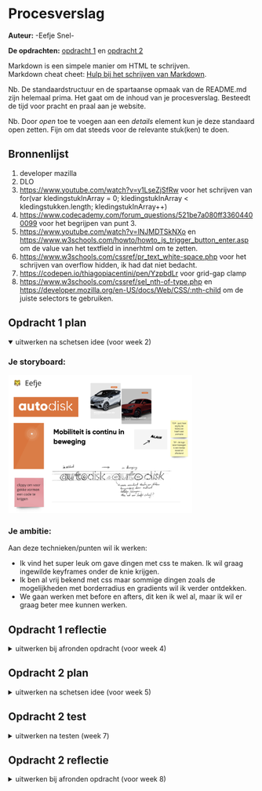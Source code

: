 # Procesverslag
**Auteur:** -Eefje Snel-

**De opdrachten:** [opdracht 1](opdracht1/index.html) en [opdracht 2](opdracht2/index.html)


Markdown is een simpele manier om HTML te schrijven.  
Markdown cheat cheet: [Hulp bij het schrijven van Markdown](https://github.com/adam-p/markdown-here/wiki/Markdown-Cheatsheet).

Nb. De standaardstructuur en de spartaanse opmaak van de README.md zijn helemaal prima. Het gaat om de inhoud van je procesverslag. Besteedt de tijd voor pracht en praal aan je website.

Nb. Door *open* toe te voegen aan een *details* element kun je deze standaard open zetten. Fijn om dat steeds voor de relevante stuk(ken) te doen.



## Bronnenlijst
  1. developer mazilla
  2. DLO
  3. https://www.youtube.com/watch?v=y1LseZjSfRw voor het schrijven van for(var kledingstukInArray = 0; kledingstukInArray < kledingstukken.length; kledingstukInArray++)
  4. https://www.codecademy.com/forum_questions/521be7a080ff33604400099 voor het begrijpen van punt 3.
  5. https://www.youtube.com/watch?v=lNJMDTSkNXo en https://www.w3schools.com/howto/howto_js_trigger_button_enter.asp om de value van het textfield in innerhtml om te zetten.
  6. https://www.w3schools.com/cssref/pr_text_white-space.php voor het schrijven van overflow hidden, ik had dat niet bedacht.
  7. https://codepen.io/thiagopiacentini/pen/YzpbdLr voor grid-gap clamp
  8. https://www.w3schools.com/cssref/sel_nth-of-type.php en https://developer.mozilla.org/en-US/docs/Web/CSS/:nth-child om de juiste selectors te gebruiken.



## Opdracht 1 plan

<details open>
  <summary>uitwerken na schetsen idee (voor week 2)</summary>


  ### Je storyboard:
  <img src="readme-images/storyboard-autodisk.png" width="375px" alt="storyboard voor opdracht 1">


  ### Je ambitie: 
  Aan deze technieken/punten wil ik werken:
  - Ik vind het super leuk om gave dingen met css te maken. Ik wil graag ingewilde keyframes onder de knie krijgen.
  - Ik ben al vrij bekend met css maar sommige dingen zoals de mogelijkheden met borderradius en gradients wil ik verder ontdekken.
  - We gaan werken met before en afters, dit ken ik wel al, maar ik wil er graag beter mee kunnen werken.
 
</details>



## Opdracht 1 reflectie

<details>
  <summary>uitwerken bij afronden opdracht (voor week 4)</summary>


  ### Je uitkomst - karakteristiek screenshot(s):
   De spans gaan bewegen samen en botsen tegen elkaar aan. Verder draait er een wiel met band om de Auto na te bootsen.

  <img src="readme-images/uitkomst-animatie.png" width="375px" alt="uitomst opdracht 1">
 


  ### Dit ging goed/Heb ik geleerd: 
  Wat er goed ging was vooral de keyframes en animaties. Dit was af en toe een beetje puzzelen, vooral met de persentages.
  Ik wilde ook meer leren over de mogelijkheden van de gradients, dit is goed gelukt met het voorbeeld op DLO. 

  <img src="readme-images/ging-goed.png" width="375px" alt="top">


  ### Dit was lastig/Is niet gelukt:
 Wat wat minder goed ging was het aanroepen van animaties. 
 Ik kreeg het niet voor elkaar om alle elementen die dezelfde animatie kregen in 1 selector te zetten.
 Dit is iets waar ik graag nog naar wil kijken voor opdracht 2.

  <img src="readme-images/moeilijk.png" width="375px" alt="bummer">
</details>



## Opdracht 2 plan

<details>
  <summary>uitwerken na schetsen idee (voor week 5)</summary>


  ### Je ontwerp:
  Mijn eerste idee was om een eigen kunstwerk te kunnen maken. Ik had alleen geen enkel idee hoe ik dit moest aanpakken 
  <img src="readme-images/eerste-idee.png" width="375px" alt="eerste ontwerp opdracht 2">
  Dus heb ik ervoor gekozen om iets anders te doen.
  Hier heb ik een ontwerp gemaakt voor een digitale kledingkast waaruit je een outfit kan maken.
  De kleding kan in het vak worden gesleept om een outfit te vormen.
  <img src="readme-images/tweede-idee.png" width="375px" alt="verbeterde ontwerp opdracht 2">


  ### Je ambitie: 
  Aan deze technieken/punten wil ik werken:
  - Ik wil vooral leren hoe ik libraries kan gebruiken.
  - Ik hoop 2 libraries te kunnen combineren namelijke slider en sortable
  - Ik wil heel graag meer leren over javascript schrijven. Ik vind het nog erg lastig, maar wel heel leuk om mee te werken.
</details>



## Opdracht 2 test

<details>
  <summary>uitwerken na testen (week 7)</summary>

  Neem minimaal 5 bevindingen op:



  ### Bevinding 1:
  Ik wilde twee libraries combineren, maar dit was moeilijk. Het leek erop dat de drag en drop library werd uitgeschakeld zodra ik de andere library
  had toegevoegd. Ik weet nog steeds niet waarom. Maar ik kreeg het niet voor elkaar om de items uit een slider te kunnen drag en droppen.

  #### oplossing:
  Ik heb na een hele hoop proberen en googlen het voor elkaar gekregen om een eigen slider te maken. Ik moet zeggen dat ik dit verschrikkelijk moeilijk
  vond en met sommige code moeite heb om het te begrijpen als ik het terug lees. 

  <img src="readme-images/eigenslider.png" width="375px" alt="zelfgemaakte slider">



  ### Bevinding 2:
  Ik wilde een naam kunnen toevoegen aan de kledingkast. Dit moest met innerHTML en js. Dit ging nog redelijk, maar het kunnen bedienen met de enterbutton was iets waar ik heel veel moeite mee had.

  #### oplossing:
  Ik heb uiteindelijk een filmpje kunnen vinden waar het in werd uitgelegd. Blijkbaar moest ik de default uitschakelen.

  <img src="readme-images/enkerkey.png" width="375px" alt="druk op enter om je naam te kunnen invullen">



  ### Bevinding 3:
  De items in het dropvak paste niet op de pagina en ik kreeg ze ook niet zo snel onder elkaar.

  #### oplossing:
  Ik heb uiteindelijk het vak met overflow scroll kunnen laten scrollen.

  <img src="readme-images/scroll.png" width="375px" alt="scroll in het dropvak">



  ### Bevinding 4:
  Toen het scrollen eenmaal werkte in het dropvak kreeg ik het probleem dat je een deel van de content niet kon bereiken.

  #### oplossing:
  Dit bleek te komen doordat ik een justify content center op het dropvak had gezet. Dat had ik gedaan zodat het kledingstuk mooi in het midden zou komen. Dit moest ik toen weg halen.



  ### Bevinding 5:
  Bij het maken van de slider ging het na een tijdje best goed, totdat de slider na een tijdje leeg was.

  #### oplossing:
  Dit heb ik kunnen oplossen door een if statement toe te voegen. Daarmee zei ik eigenlijk, als je onder de 0 komt, laat dan het items zien van array.lenght-1. De -1 omdat de array bij 0 begint.

  <img src="readme-images/sliderbuttons.png" width="375px" alt="if statement">

</details>



## Opdracht 2 reflectie

<details>
  <summary>uitwerken bij afronden opdracht (voor week 8)</summary>

  ### Je uitkomst - karakteristiek screenshot(s):
  <img src="readme-images/desktop.png" width="375px" alt="desktop grid">
  <img src="readme-images/mobile.png" width="375px" alt="mobile slider">


  ### Dit ging goed/Heb ik geleerd: 
  Ik heb echt ontzettend veel geleerd (voor mijn doen) over javascript schrijven.
  Ik vond het niet makkelijk en nu nog steeds heb ik moeite met het begrijpen, maar ik heb wel meer geleerd.
  Ik moet geduldig zijn en rustig afwachten en het helpt echt om zo veel mogelijk dingen op te zoeken en een beetje te proberen.



  ### Dit was lastig/Is niet gelukt:
  Wat me niet is gelukt om te doen is een empty state toevoegen op het dropvak. Ik heb exact de code overgenomen van codepen, maar het lukt maar niet.

  <img src="readme-images/emptystate.png" width="375px" alt="niet gelukt">
</details>